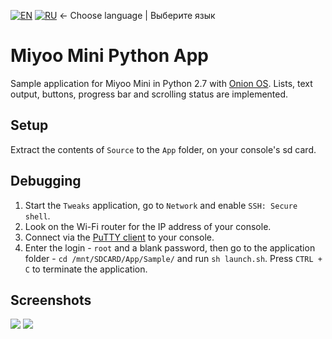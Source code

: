 [![EN](https://user-images.githubusercontent.com/9499881/33184537-7be87e86-d096-11e7-89bb-f3286f752bc6.png)](https://github.com/r57zone/MiyooMiniPythonApp/) 
[![RU](https://user-images.githubusercontent.com/9499881/27683795-5b0fbac6-5cd8-11e7-929c-057833e01fb1.png)](https://github.com/r57zone/MiyooMiniPythonApp/blob/master/README.RU.md)
← Choose language | Выберите язык

# Miyoo Mini Python App
Sample application for Miyoo Mini in Python 2.7 with [Onion OS](https://github.com/OnionUI/Onion). Lists, text output, buttons, progress bar and scrolling status are implemented.

## Setup
Extract the contents of `Source` to the `App` folder, on your console's sd card.

## Debugging
1. Start the `Tweaks` application, go to `Network` and enable `SSH: Secure shell`.
2. Look on the Wi-Fi router for the IP address of your console.
3. Connect via the [PuTTY client](https://www.chiark.greenend.org.uk/~sgtatham/putty/latest.html) to your console.
4. Enter the login - `root` and a blank password, then go to the application folder - `cd /mnt/SDCARD/App/Sample/` and run `sh launch.sh`. Press `CTRL + C` to terminate the application.

## Screenshots
![](https://github.com/r57zone/MiyooMiniPythonApp/assets/9499881/25f46cb6-3772-4c43-9735-11b0d14ad47f)
![](https://github.com/r57zone/MiyooMiniPythonApp/assets/9499881/3831623c-1a7f-4421-b505-1dfa3ff2c6e1)